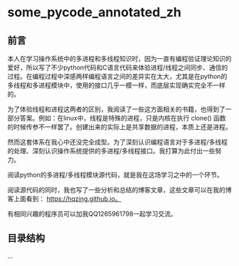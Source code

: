 # some_pycode_annotated_zh


## 前言

本人在学习操作系统中的多进程和多线程知识时，因为一直有编程验证理论知识的爱好，所以写了不少python代码和C语言代码来体验进程/线程之间同步、通信的过程。在编程过程中深感两样编程语言之间的差异实在太大，尤其是在python的多线程和多进程模块中，使用的接口几乎一模一样，而底层实现确实完全不一样的。

为了体验线程和进程这两者的区别，我阅读了一些这方面相关的书籍，也得到了一部分答案。例如：在linux中，线程是特殊的进程，只是内核在执行 clone() 函数的时候传参不一样罢了。创建出来的实际上是共享数据的进程，本质上还是进程。

然而这套体系在我心中还没完全成型。为了深刻认识编程语言对于多进程/多线程的处理、深刻认识操作系统提供的多进程/多线程接口。我打算为此付出一些努力。

阅读python的多进程/多线程模块源代码，就是我在这场学习之中的一个环节。

阅读源代码的同时，我也写了一些分析和总结的博客文章，这些文章可以在我的博客上面看到： https://hqzing.github.io。

有相同兴趣的程序员可以加我QQ1265961798一起学习交流。

## 目录结构

...
